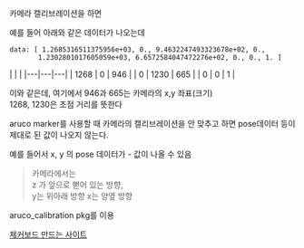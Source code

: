 카메라 캘리브레이션을 하면  

예를 들어 아래와 같은 데이터가 나오는데  
```
data: [ 1.2685316511375956e+03, 0., 9.4632247493323678e+02, 0.,
       1.2302801017605059e+03, 6.6572584047472276e+02, 0., 0., 1. ]
```

|  |  |
|---|---|---|
| 1268 | 0 | 946 |
| 0 | 1230 | 665 |
| 0 | 0 | 1 |      

이와 같은데, 여기에서 946과 665는 카메라의 x,y 좌표(크기)   
1268, 1230은 초점 거리를 뜻한다  

aruco marker를 사용할 때 카메라의 캘리브레이션을 안 맞추고 하면 pose데이터 등이 제대로 된 값이 나오지 않는다.

예를 들어서 x, y 의 pose 데이터가 - 값이 나올 수 있음


> 카메라에서는  
z 가 앞으로 뻗어 있는 방향,  
y는 위아래  방향
x는 양옆 방향

aruco_calibration pkg를 이용

[체커보드 만드는 사이트](https://markhedleyjones.com/projects/calibration-checkerboard-collection)
